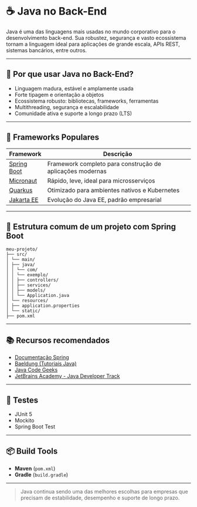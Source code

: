 # ☕ Java no Back-End

Java é uma das linguagens mais usadas no mundo corporativo para o desenvolvimento back-end. Sua robustez, segurança e vasto ecossistema tornam a linguagem ideal para aplicações de grande escala, APIs REST, sistemas bancários, entre outros.

---

## 📌 Por que usar Java no Back-End?

- Linguagem madura, estável e amplamente usada
- Forte tipagem e orientação a objetos
- Ecossistema robusto: bibliotecas, frameworks, ferramentas
- Multithreading, segurança e escalabilidade
- Comunidade ativa e suporte a longo prazo (LTS)

---

## 🚀 Frameworks Populares

| Framework | Descrição |
|----------|-----------|
| [Spring Boot](https://spring.io/projects/spring-boot) | Framework completo para construção de aplicações modernas |
| [Micronaut](https://micronaut.io/) | Rápido, leve, ideal para microsserviços |
| [Quarkus](https://quarkus.io/) | Otimizado para ambientes nativos e Kubernetes |
| [Jakarta EE](https://jakarta.ee/) | Evolução do Java EE, padrão empresarial |

---

## 🧱 Estrutura comum de um projeto com Spring Boot

```
meu-projeto/
├── src/
│ └── main/
│ ├── java/
│ │ └── com/
│ │ └── exemplo/
│ │ ├── controllers/
│ │ ├── services/
│ │ ├── models/
│ │ └── Application.java
│ └── resources/
│ ├── application.properties
│ └── static/
├── pom.xml
```

---

## 📚 Recursos recomendados

- [Documentação Spring](https://spring.io/projects/spring-boot)
- [Baeldung (Tutoriais Java)](https://www.baeldung.com/)
- [Java Code Geeks](https://www.javacodegeeks.com/)
- [JetBrains Academy - Java Developer Track](https://www.jetbrains.com/academy/)

---

## 🧪 Testes

- JUnit 5
- Mockito
- Spring Boot Test

---

## 📦 Build Tools

- **Maven** (`pom.xml`)
- **Gradle** (`build.gradle`)

---

> Java continua sendo uma das melhores escolhas para empresas que precisam de estabilidade, desempenho e suporte de longo prazo.
